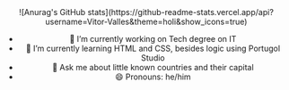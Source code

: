 
<center> ![Anurag's GitHub stats](https://github-readme-stats.vercel.app/api?username=Vitor-Valles&theme=holi&show_icons=true)

- 🔭 I’m currently working on Tech degree on IT
- 🌱 I’m currently learning HTML and CSS, besides logic using Portugol Studio
- 💬 Ask me about little known countries and their capital
- 😄 Pronouns: he/him
</center>

